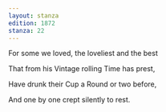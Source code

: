 ```yaml
---
layout: stanza
edition: 1872
stanza: 22
---
```


For some we loved, the loveliest and the best

That from his Vintage rolling Time has prest,

Have drunk their Cup a Round or two before,

And one by one crept silently to rest.